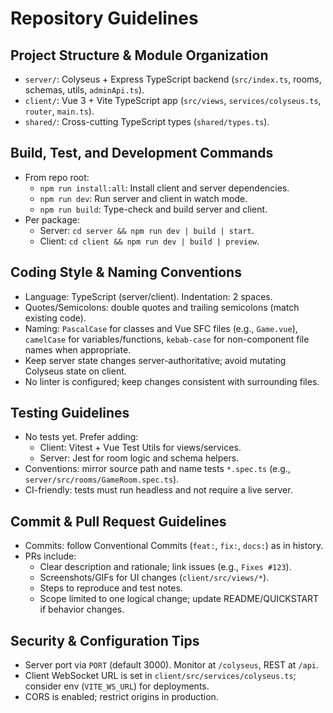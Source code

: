 # Repository Guidelines

## Project Structure & Module Organization
- `server/`: Colyseus + Express TypeScript backend (`src/index.ts`, rooms, schemas, utils, `adminApi.ts`).
- `client/`: Vue 3 + Vite TypeScript app (`src/views`, `services/colyseus.ts`, `router`, `main.ts`).
- `shared/`: Cross-cutting TypeScript types (`shared/types.ts`).

## Build, Test, and Development Commands
- From repo root:
  - `npm run install:all`: Install client and server dependencies.
  - `npm run dev`: Run server and client in watch mode.
  - `npm run build`: Type-check and build server and client.
- Per package:
  - Server: `cd server && npm run dev | build | start`.
  - Client: `cd client && npm run dev | build | preview`.

## Coding Style & Naming Conventions
- Language: TypeScript (server/client). Indentation: 2 spaces.
- Quotes/Semicolons: double quotes and trailing semicolons (match existing code).
- Naming: `PascalCase` for classes and Vue SFC files (e.g., `Game.vue`), `camelCase` for variables/functions, `kebab-case` for non-component file names when appropriate.
- Keep server state changes server-authoritative; avoid mutating Colyseus state on client.
- No linter is configured; keep changes consistent with surrounding files.

## Testing Guidelines
- No tests yet. Prefer adding:
  - Client: Vitest + Vue Test Utils for views/services.
  - Server: Jest for room logic and schema helpers.
- Conventions: mirror source path and name tests `*.spec.ts` (e.g., `server/src/rooms/GameRoom.spec.ts`).
- CI-friendly: tests must run headless and not require a live server.

## Commit & Pull Request Guidelines
- Commits: follow Conventional Commits (`feat:`, `fix:`, `docs:`) as in history.
- PRs include:
  - Clear description and rationale; link issues (e.g., `Fixes #123`).
  - Screenshots/GIFs for UI changes (`client/src/views/*`).
  - Steps to reproduce and test notes.
  - Scope limited to one logical change; update README/QUICKSTART if behavior changes.

## Security & Configuration Tips
- Server port via `PORT` (default 3000). Monitor at `/colyseus`, REST at `/api`.
- Client WebSocket URL is set in `client/src/services/colyseus.ts`; consider env (`VITE_WS_URL`) for deployments.
- CORS is enabled; restrict origins in production.
